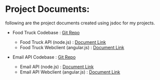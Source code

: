# Project Documents:
following are the project documents created using jsdoc for my projects.

- Food Truck Codebase : [Git Repo](https://github.com/ambedeepak99/fud-truck)
  - Food Truck API (node.js) : [Document Link](https://ambedeepak99.github.io/project-documents/fud-truck-node-server-doc)
  - Food Truck Webclient (angular.js) : [Document Link](https://ambedeepak99.github.io/project-documents/fud-truck-angular-client-doc)

- Email API Codebase : [Git Repo](https://github.com/ambedeepak99/email-api)
  - Email API (node.js) : [Document Link](https://ambedeepak99.github.io/project-documents/email-api-node-server-doc)
  - Email API Webclient (angular.js) : [Document Link](https://ambedeepak99.github.io/project-documents/email-api-angular-client-doc)
